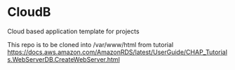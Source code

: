 # CloudB
Cloud based application template for projects

This repo is to be cloned into /var/www/html
from tutorial https://docs.aws.amazon.com/AmazonRDS/latest/UserGuide/CHAP_Tutorials.WebServerDB.CreateWebServer.html